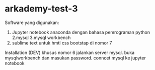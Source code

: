# arkademy-test-3
Software yang digunakan:
1. Jupyter notebook anaconda dengan bahasa pemrograman python
2.mysql
3.mysql workbench
4. sublime text untuk hmtl css bootstap di nomor 7

Installation (DEV) khusus nomor 6
jalankan server mysql.
buka mysqlworkbench dan masukan password.
conncet mysql ke jupyter notebook
